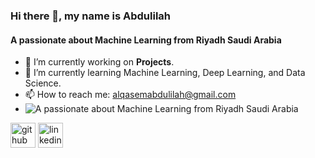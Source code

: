 ### Hi there 👋, my name is Abdulilah
#### A passionate about Machine Learning from Riyadh Saudi Arabia



- 🔭 I’m currently working on **Projects**. 
- 🌱 I’m currently learning Machine Learning, Deep Learning, and Data Science. 
- 📫 How to reach me: alqasemabdulilah@gmail.com 
- ![A passionate about Machine Learning from Riyadh Saudi Arabia](https://media2.giphy.com/media/qgQUggAC3Pfv687qPC/giphy.gif?cid=ecf05e477iqgo3hr6wfqgrpf7s2hbdyvd3m3j9owj259reo7&rid=giphy.gif&ct=g)


[<img src='https://cdn.jsdelivr.net/npm/simple-icons@3.0.1/icons/github.svg' alt='github' height='40'>](https://github.com/abdulilahalqasem)  [<img src='https://cdn.jsdelivr.net/npm/simple-icons@3.0.1/icons/linkedin.svg' alt='linkedin' height='40'>](https://www.linkedin.com/in/abdulilah-alqasem-ba47b8213/)  

